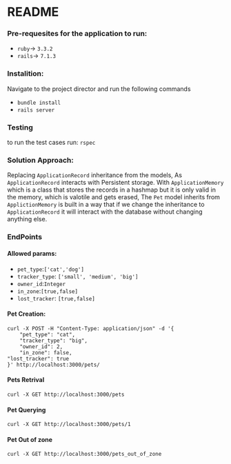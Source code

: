 # README

### Pre-requesites for the application to run:

- `ruby`-> `3.3.2`
- `rails`-> `7.1.3`

### Instalition:

Navigate to the project director and run the following commands

- `bundle install`
- `rails server`

### Testing

to run the test cases run:
`rspec`

### Solution Approach:

Replacing `ApplicationRecord` inheritance from the models, As `ApplicationRecord` interacts with Persistent storage.
With `ApplicationMemory` which is a class that stores the records in a hashmap but it is only valid in the memory,
which is valotile and gets erased, The `Pet` model inherits from `ApplictionMemory` is built in a way that if we change
the inheritance to `ApplicationRecord` it will interact with the database without changing anything else.

### EndPoints

#### Allowed params:

- `pet_type`:`['cat','dog']`
- `tracker_type`: `['small', 'medium', 'big']`
- `owner_id`:`Integer`
- `in_zone`:`[true,false]`
- `lost_tracker`: `[true,false]`

#### Pet Creation:

```curl
curl -X POST -H "Content-Type: application/json" -d '{
    "pet_type": "cat",
    "tracker_type": "big",
    "owner_id": 2,
    "in_zone": false,
"lost_tracker": true
}' http://localhost:3000/pets/
```

#### Pets Retrival

```curl
curl -X GET http://localhost:3000/pets
```

#### Pet Querying

```curl
curl -X GET http://localhost:3000/pets/1
```

#### Pet Out of zone

```curl
curl -X GET http://localhost:3000/pets_out_of_zone
```
